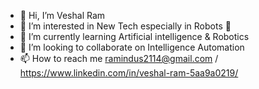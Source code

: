 - 👋 Hi, I’m Veshal Ram
- 👀 I’m interested in New Tech especially in Robots 🤖
- 🌱 I’m currently learning Artificial intelligence & Robotics
- 💞️ I’m looking to collaborate on Intelligence Automation
- 📫 How to reach me ramindus2114@gmail.com / https://www.linkedin.com/in/veshal-ram-5aa9a0219/

<!---veshalram/veshalram is a ✨ special ✨ repository because its `README.md` (this file) appears on your GitHub profile.
You can click the Preview link to take a look at your changes.
--->
